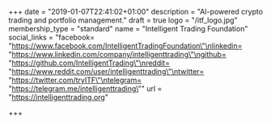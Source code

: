 +++
date = "2019-01-07T22:41:02+01:00"
description = "AI-powered crypto trading and portfolio management."
draft = true
logo = "/itf_logo.jpg"
membership_type = "standard"
name = "Intelligent Trading Foundation"
social_links = "facebook= \"https://www.facebook.com/IntelligentTradingFoundation\"\nlinkedin= \"https://www.linkedin.com/company/intelligenttrading\"\ngithub= \"https://github.com/IntelligentTrading\"\nreddit= \"https://www.reddit.com/user/intelligenttrading\"\ntwitter= \"https://twitter.com/tryITF\"\ntelegram= \"https://telegram.me/intelligenttrading\""
url = "https://intelligenttrading.org"

+++
